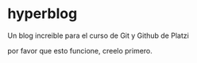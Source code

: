 # hyperblog
Un blog increible para el curso de Git y Github de Platzi

por favor que esto funcione, creelo primero.
